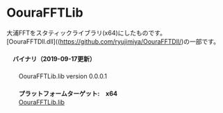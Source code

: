 ﻿OouraFFTLib  
===========  

大浦FFTをスタティックライブラリ(x64)にしたものです。  
[OouraFFTDll.dll]((https://github.com/ryujimiya/OouraFFTDll/)の一部です。 
　  
　**バイナリ（2019-09-17更新）**  
　  
　　OouraFFTLib.lib version 0.0.0.1  
　  
　　**プラットフォームターゲット:　x64**  
　　[OouraFFTLib.lib](https://github.com/ryujimiya/OouraFFTLib/blob/master/publish/)  
　  
